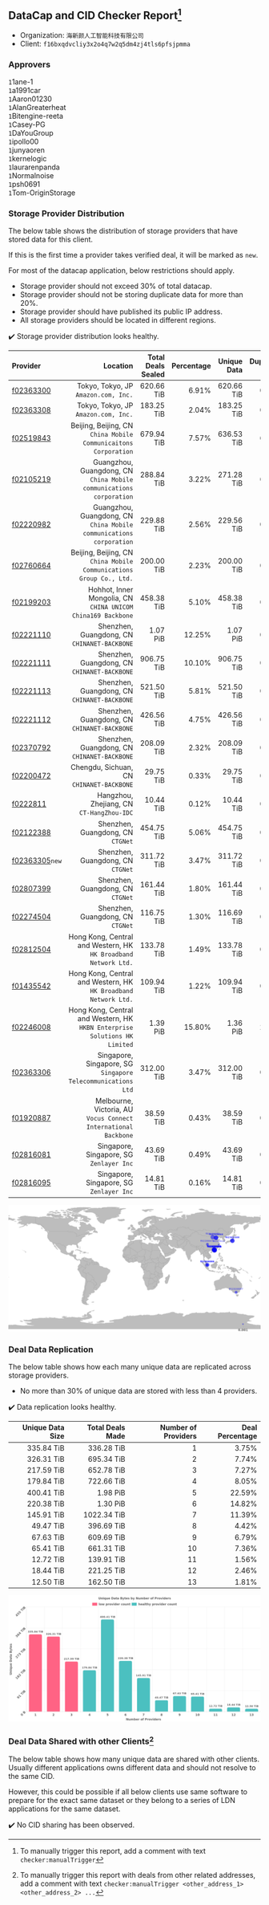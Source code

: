 ## DataCap and CID Checker Report[^1]
 - Organization: `海新颜人工智能科技有限公司`
 - Client: `f16bxqdvcliy3x2o4q7w2q5dm4zj4tls6pfsjpmma`
### Approvers
`1`1ane-1<br/>`1`a1991car<br/>`1`Aaron01230<br/>`1`AlanGreaterheat<br/>`1`Bitengine-reeta<br/>`1`Casey-PG<br/>`1`DaYouGroup<br/>`1`ipollo00<br/>`1`junyaoren<br/>`1`kernelogic<br/>`1`laurarenpanda<br/>`1`Normalnoise<br/>`1`psh0691<br/>`1`Tom-OriginStorage


### Storage Provider Distribution
The below table shows the distribution of storage providers that have stored data for this client.

If this is the first time a provider takes verified deal, it will be marked as `new`.

For most of the datacap application, below restrictions should apply.
 - Storage provider should not exceed 30% of total datacap.
 - Storage provider should not be storing duplicate data for more than 20%.
 - Storage provider should have published its public IP address.
 - All storage providers should be located in different regions.

✔️ Storage provider distribution looks healthy.

| Provider                                                    |                                                                      Location | Total Deals Sealed | Percentage | Unique Data | Duplicate Deals |
| :---------------------------------------------------------- | ----------------------------------------------------------------------------: | -----------------: | ---------: | ----------: | --------------: |
| [f02363300](https://filfox.info/en/address/f02363300)       |                                       Tokyo, Tokyo, JP<br/>`Amazon.com, Inc.` |         620.66 TiB |      6.91% |  620.66 TiB |           0.00% |
| [f02363308](https://filfox.info/en/address/f02363308)       |                                       Tokyo, Tokyo, JP<br/>`Amazon.com, Inc.` |         183.25 TiB |      2.04% |  183.25 TiB |           0.00% |
| [f02519843](https://filfox.info/en/address/f02519843)       |            Beijing, Beijing, CN<br/>`China Mobile Communicaitons Corporation` |         679.94 TiB |      7.57% |  636.53 TiB |           6.38% |
| [f02105219](https://filfox.info/en/address/f02105219)       |        Guangzhou, Guangdong, CN<br/>`China Mobile communications corporation` |         288.84 TiB |      3.22% |  271.28 TiB |           6.08% |
| [f02220982](https://filfox.info/en/address/f02220982)       |        Guangzhou, Guangdong, CN<br/>`China Mobile communications corporation` |         229.88 TiB |      2.56% |  229.56 TiB |           0.14% |
| [f02760664](https://filfox.info/en/address/f02760664)       |        Beijing, Beijing, CN<br/>`China Mobile Communications Group Co., Ltd.` |         200.00 TiB |      2.23% |  200.00 TiB |           0.00% |
| [f02199203](https://filfox.info/en/address/f02199203)       |               Hohhot, Inner Mongolia, CN<br/>`CHINA UNICOM China169 Backbone` |         458.38 TiB |      5.10% |  458.38 TiB |           0.00% |
| [f02221110](https://filfox.info/en/address/f02221110)       |                               Shenzhen, Guangdong, CN<br/>`CHINANET-BACKBONE` |           1.07 PiB |     12.25% |    1.07 PiB |           0.00% |
| [f02221111](https://filfox.info/en/address/f02221111)       |                               Shenzhen, Guangdong, CN<br/>`CHINANET-BACKBONE` |         906.75 TiB |     10.10% |  906.75 TiB |           0.00% |
| [f02221113](https://filfox.info/en/address/f02221113)       |                               Shenzhen, Guangdong, CN<br/>`CHINANET-BACKBONE` |         521.50 TiB |      5.81% |  521.50 TiB |           0.00% |
| [f02221112](https://filfox.info/en/address/f02221112)       |                               Shenzhen, Guangdong, CN<br/>`CHINANET-BACKBONE` |         426.56 TiB |      4.75% |  426.56 TiB |           0.00% |
| [f02370792](https://filfox.info/en/address/f02370792)       |                               Shenzhen, Guangdong, CN<br/>`CHINANET-BACKBONE` |         208.09 TiB |      2.32% |  208.09 TiB |           0.00% |
| [f02200472](https://filfox.info/en/address/f02200472)       |                                  Chengdu, Sichuan, CN<br/>`CHINANET-BACKBONE` |          29.75 TiB |      0.33% |   29.75 TiB |           0.00% |
| [f0222811](https://filfox.info/en/address/f0222811)         |                                  Hangzhou, Zhejiang, CN<br/>`CT-HangZhou-IDC` |          10.44 TiB |      0.12% |   10.44 TiB |           0.00% |
| [f02122388](https://filfox.info/en/address/f02122388)       |                                          Shenzhen, Guangdong, CN<br/>`CTGNet` |         454.75 TiB |      5.06% |  454.75 TiB |           0.00% |
| [f02363305](https://filfox.info/en/address/f02363305)`new`  |                                          Shenzhen, Guangdong, CN<br/>`CTGNet` |         311.72 TiB |      3.47% |  311.72 TiB |           0.00% |
| [f02807399](https://filfox.info/en/address/f02807399)       |                                          Shenzhen, Guangdong, CN<br/>`CTGNet` |         161.44 TiB |      1.80% |  161.44 TiB |           0.00% |
| [f02274504](https://filfox.info/en/address/f02274504)       |                                          Shenzhen, Guangdong, CN<br/>`CTGNet` |         116.75 TiB |      1.30% |  116.69 TiB |           0.05% |
| [f02812504](https://filfox.info/en/address/f02812504)       |            Hong Kong, Central and Western, HK<br/>`HK Broadband Network Ltd.` |         133.78 TiB |      1.49% |  133.78 TiB |           0.00% |
| [f01435542](https://filfox.info/en/address/f01435542)       |            Hong Kong, Central and Western, HK<br/>`HK Broadband Network Ltd.` |         109.94 TiB |      1.22% |  109.94 TiB |           0.00% |
| [f02246008](https://filfox.info/en/address/f02246008)       | Hong Kong, Central and Western, HK<br/>`HKBN Enterprise Solutions HK Limited` |           1.39 PiB |     15.80% |    1.36 PiB |           2.10% |
| [f02363306](https://filfox.info/en/address/f02363306)       |               Singapore, Singapore, SG<br/>`Singapore Telecommunications Ltd` |         312.00 TiB |      3.47% |  312.00 TiB |           0.00% |
| [f01920887](https://filfox.info/en/address/f01920887)       |            Melbourne, Victoria, AU<br/>`Vocus Connect International Backbone` |          38.59 TiB |      0.43% |   38.59 TiB |           0.00% |
| [f02816081](https://filfox.info/en/address/f02816081)       |                                   Singapore, Singapore, SG<br/>`Zenlayer Inc` |          43.69 TiB |      0.49% |   43.69 TiB |           0.00% |
| [f02816095](https://filfox.info/en/address/f02816095)       |                                   Singapore, Singapore, SG<br/>`Zenlayer Inc` |          14.81 TiB |      0.16% |   14.81 TiB |           0.00% |

<img src="https://raw.githubusercontent.com/data-preservation-programs/filplus-checker-assets/main/filecoin-project/filecoin-plus-large-datasets/issues/2118/1697778308876.png"/>

### Deal Data Replication
The below table shows how each many unique data are replicated across storage providers.

- No more than 30% of unique data are stored with less than 4 providers.

✔️ Data replication looks healthy.

| Unique Data Size | Total Deals Made | Number of Providers | Deal Percentage |
| ---------------: | ---------------: | ------------------: | --------------: |
|       335.84 TiB |       336.28 TiB |                   1 |           3.75% |
|       326.31 TiB |       695.34 TiB |                   2 |           7.74% |
|       217.59 TiB |       652.78 TiB |                   3 |           7.27% |
|       179.84 TiB |       722.66 TiB |                   4 |           8.05% |
|       400.41 TiB |         1.98 PiB |                   5 |          22.59% |
|       220.38 TiB |         1.30 PiB |                   6 |          14.82% |
|       145.91 TiB |      1022.34 TiB |                   7 |          11.39% |
|        49.47 TiB |       396.69 TiB |                   8 |           4.42% |
|        67.63 TiB |       609.69 TiB |                   9 |           6.79% |
|        65.41 TiB |       661.31 TiB |                  10 |           7.36% |
|        12.72 TiB |       139.91 TiB |                  11 |           1.56% |
|        18.44 TiB |       221.25 TiB |                  12 |           2.46% |
|        12.50 TiB |       162.50 TiB |                  13 |           1.81% |

<img src="https://raw.githubusercontent.com/data-preservation-programs/filplus-checker-assets/main/filecoin-project/filecoin-plus-large-datasets/issues/2118/1697778309609.png"/>

### Deal Data Shared with other Clients[^3]
The below table shows how many unique data are shared with other clients.
Usually different applications owns different data and should not resolve to the same CID.

However, this could be possible if all below clients use same software to prepare for the exact same dataset or they belong to a series of LDN applications for the same dataset.

✔️ No CID sharing has been observed.

[^1]: To manually trigger this report, add a comment with text `checker:manualTrigger`

[^2]: Deals from those addresses are combined into this report as they are specified with `checker:manualTrigger`

[^3]: To manually trigger this report with deals from other related addresses, add a comment with text `checker:manualTrigger <other_address_1> <other_address_2> ...`
